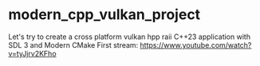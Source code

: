 # modern_cpp_vulkan_project
Let's try to create a cross platform vulkan hpp raii C++23 application with SDL 3 and Modern CMake
First stream: https://www.youtube.com/watch?v=tyJjrv2KFho
